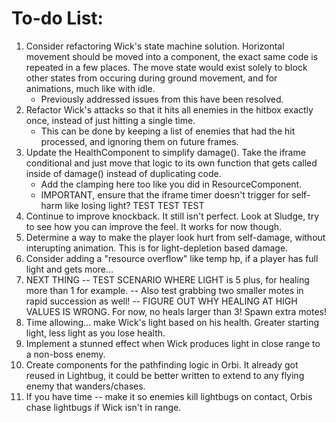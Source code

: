 # To-do List:

1. Consider refactoring Wick's state machine solution. Horizontal movement should be moved into a component, the exact same code is repeated in a few places. The move state would exist solely to block other states from occuring during ground movement, and for animations, much like with idle.
   - Previously addressed issues from this have been resolved.
2. Refactor Wick's attacks so that it hits all enemies in the hitbox exactly once, instead of just hitting a single time.
   - This can be done by keeping a list of enemies that had the hit processed, and ignoring them on future frames.
3. Update the HealthComponent to simplify damage(). Take the iframe conditional and just move that logic to its own function that gets called inside of damage() instead of duplicating code.
   - Add the clamping here too like you did in ResourceComponent.
   - IMPORTANT, ensure that the iframe timer doesn't trigger for self-harm like losing light? TEST TEST TEST
4. Continue to improve knockback. It still  isn't perfect. Look at Sludge, try to see how you can improve the feel. It works for now though.
5. Determine a way to make the player look hurt from self-damage, without interupting animation. This is for light-depletion based damage.
6. Consider adding a "resource overflow" like temp hp, if a player has full light and gets more...
7. NEXT THING -- TEST SCENARIO WHERE LIGHT is 5 plus, for healing more than 1 for example.
   -- Also test grabbing two smaller motes in rapid succession as well!
   -- FIGURE OUT WHY HEALING AT HIGH VALUES IS WRONG. For now, no heals larger than 3! Spawn extra motes!
8. Time allowing... make Wick's light based on his health. Greater starting light, less light as you lose health.
9. Implement a stunned effect when Wick produces light in close range to a non-boss enemy.
10. Create components for the pathfinding logic in Orbi. It already got reused in Lightbug, it could be better written to extend to any flying enemy that wanders/chases.
11. If you have time -- make it so enemies kill lightbugs on contact, Orbis chase lightbugs if Wick isn't in range.